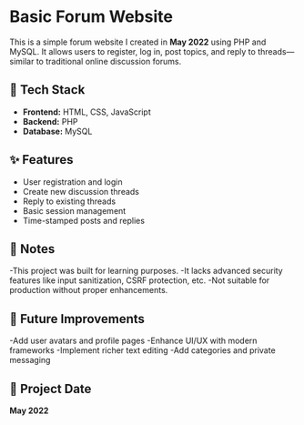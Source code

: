 # Basic Forum Website

This is a simple forum website I created in **May 2022** using PHP and MySQL. It allows users to register, log in, post topics, and reply to threads—similar to traditional online discussion forums.

## 🧰 Tech Stack

- **Frontend:** HTML, CSS, JavaScript
- **Backend:** PHP
- **Database:** MySQL

## ✨ Features

- User registration and login
- Create new discussion threads
- Reply to existing threads
- Basic session management
- Time-stamped posts and replies

## 📌 Notes
-This project was built for learning purposes.
-It lacks advanced security features like input sanitization, CSRF protection, etc.
-Not suitable for production without proper enhancements.

## 🧠 Future Improvements
-Add user avatars and profile pages
-Enhance UI/UX with modern frameworks
-Implement richer text editing
-Add categories and private messaging

## 📅 Project Date
**May 2022**
